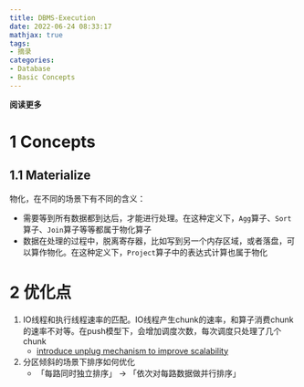 ```yaml
---
title: DBMS-Execution
date: 2022-06-24 08:33:17
mathjax: true
tags: 
- 摘录
categories: 
- Database
- Basic Concepts
---
```


**阅读更多**

<!--more-->

# 1 Concepts

## 1.1 Materialize

物化，在不同的场景下有不同的含义：

* 需要等到所有数据都到达后，才能进行处理。在这种定义下，`Agg`算子、`Sort`算子、`Join`算子等等都属于物化算子
* 数据在处理的过程中，脱离寄存器，比如写到另一个内存区域，或者落盘，可以算作物化。在这种定义下，`Project`算子中的表达式计算也属于物化

# 2 优化点

1. IO线程和执行线程速率的匹配。IO线程产生chunk的速率，和算子消费chunk的速率不对等。在push模型下，会增加调度次数，每次调度只处理了几个chunk
    * [introduce unplug mechanism to improve scalability](https://github.com/StarRocks/starrocks/pull/8979)
1. 分区倾斜的场景下排序如何优化
    * 「每路同时独立排序」 -> 「依次对每路数据做并行排序」